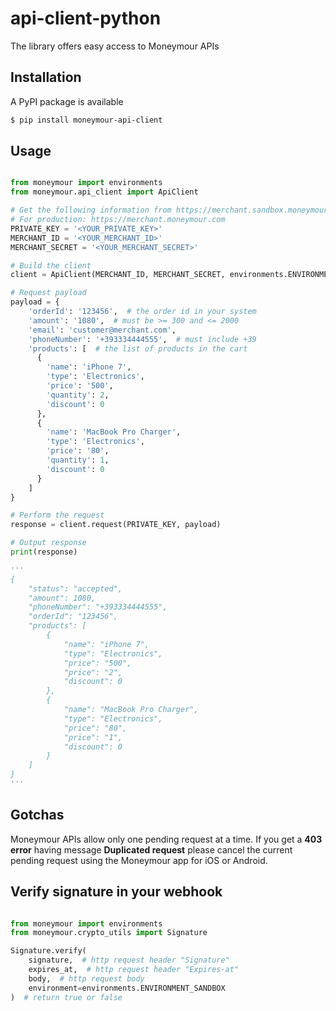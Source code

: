 # api-client-python
The library offers easy access to Moneymour APIs

## Installation

A PyPI package is available

```bash
$ pip install moneymour-api-client
```

## Usage

```python

from moneymour import environments
from moneymour.api_client import ApiClient

# Get the following information from https://merchant.sandbox.moneymour.com
# For production: https://merchant.moneymour.com
PRIVATE_KEY = '<YOUR_PRIVATE_KEY>'
MERCHANT_ID = '<YOUR_MERCHANT_ID>'
MERCHANT_SECRET = '<YOUR_MERCHANT_SECRET>'

# Build the client
client = ApiClient(MERCHANT_ID, MERCHANT_SECRET, environments.ENVIRONMENT_SANDBOX)

# Request payload
payload = {
    'orderId': '123456',  # the order id in your system
    'amount': '1080',  # must be >= 300 and <= 2000
    'email': 'customer@merchant.com',
    'phoneNumber': '+393334444555',  # must include +39
    'products': [  # the list of products in the cart
      {
        'name': 'iPhone 7',
        'type': 'Electronics',
        'price': '500',
        'quantity': 2,
        'discount': 0
      },
      {
        'name': 'MacBook Pro Charger',
        'type': 'Electronics',
        'price': '80',
        'quantity': 1,
        'discount': 0
      }
    ]
}

# Perform the request
response = client.request(PRIVATE_KEY, payload)

# Output response
print(response)

'''
{
    "status": "accepted",
    "amount": 1080,
    "phoneNumber": "+393334444555",
    "orderId": "123456",
    "products": [
        {
            "name": "iPhone 7",
            "type": "Electronics",
            "price": "500",
            "price": "2",
            "discount": 0
        },
        {
            "name": "MacBook Pro Charger",
            "type": "Electronics",
            "price": "80",
            "price": "1",
            "discount": 0
        }
    ]
}
'''
```

## Gotchas

Moneymour APIs allow only one pending request at a time. If you get a **403 error** having message **Duplicated request** please cancel the current pending request using the Moneymour app for iOS or Android.

## Verify signature in your webhook

```python

from moneymour import environments
from moneymour.crypto_utils import Signature

Signature.verify(
    signature,  # http request header "Signature"
    expires_at,  # http request header "Expires-at"
    body,  # http request body
    environment=environments.ENVIRONMENT_SANDBOX
)  # return true or false
```

